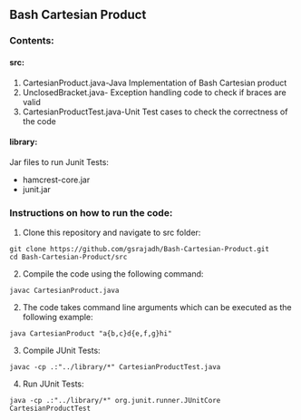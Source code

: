 ## Bash Cartesian Product

### Contents:  
#### src:
1. CartesianProduct.java-Java Implementation of Bash Cartesian product
2. UnclosedBracket.java- Exception handling code to check if braces are valid
3. CartesianProductTest.java-Unit Test cases to check the correctness of the code

#### library:
Jar files to run Junit Tests:  
* hamcrest-core.jar
* junit.jar

### Instructions on how to run the code:
1. Clone this repository and navigate to src folder:
```
git clone https://github.com/gsrajadh/Bash-Cartesian-Product.git
cd Bash-Cartesian-Product/src
```

2. Compile the code using the following command:  
```
javac CartesianProduct.java
```

2. The code takes command line arguments which can be executed as the following example:  
```
java CartesianProduct "a{b,c}d{e,f,g}hi"
```

3. Compile JUnit Tests:  
```
javac -cp .:"../library/*" CartesianProductTest.java
```

4. Run JUnit Tests:  
```
java -cp .:"../library/*" org.junit.runner.JUnitCore CartesianProductTest
```
